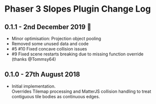 # Phaser 3 Slopes Plugin Change Log

## 0.1.1 - 2nd December 2019 :birthday:

- Minor optimisation: Projection object pooling
- Removed some unused data and code
- \#5 \#10 Fixed concave collision issues
- \#9 Fixed scene restarts breaking due to missing function override (thanks @Tommsy64)

## 0.1.0 - 27th August 2018

- Initial implementation.  
  Overrides Tilemap processing and MatterJS collision handling to treat contiguous tile bodies as continuous edges.

